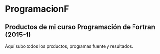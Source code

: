 # ProgramacionF
## Productos de mi curso Programación de Fortran (2015-1)

Aquí subo todos los productos, programas fuente y resultados.

